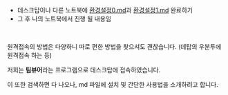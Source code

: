 - 데스크탑이나 다른 노트북에 [환경설정0.md](환경설정0.md)과 [환경설정1.md](환경설정1.md) 완료하기
- 그 후 나의 노트북에서 진행 될 내용임
<br>

원격접속의 방법은 다양하니 따로 편한 방법을 찾으셔도 괜찮습니다. (데탑의 우분투에 원격접속 하는 등) <br>

저희는 **팀뷰어**라는 프로그램으로 데스크탑에 접속하였습니다. <br>

이 또한 검색하면 다 나오나, md 파일에 설치 및 간단한 사용법을 소개하려고 합니다.
<br>
